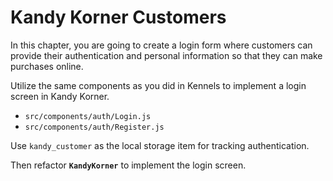 # Kandy Korner Customers

In this chapter, you are going to create a login form where customers can provide their authentication and personal information so that they can make purchases online.

Utilize the same components as you did in Kennels to implement a login screen in Kandy Korner.

* `src/components/auth/Login.js`
* `src/components/auth/Register.js`

Use `kandy_customer` as the local storage item for tracking authentication.

Then refactor **`KandyKorner`** to implement the login screen.